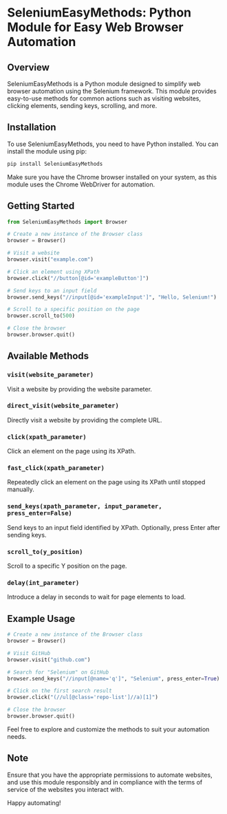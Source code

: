 # SeleniumEasyMethods: Python Module for Easy Web Browser Automation

## Overview

SeleniumEasyMethods is a Python module designed to simplify web browser automation using the Selenium framework. This module provides easy-to-use methods for common actions such as visiting websites, clicking elements, sending keys, scrolling, and more.

## Installation

To use SeleniumEasyMethods, you need to have Python installed. You can install the module using pip:

```bash
pip install SeleniumEasyMethods
```

Make sure you have the Chrome browser installed on your system, as this module uses the Chrome WebDriver for automation.

## Getting Started

```python
from SeleniumEasyMethods import Browser

# Create a new instance of the Browser class
browser = Browser()

# Visit a website
browser.visit("example.com")

# Click an element using XPath
browser.click("//button[@id='exampleButton']")

# Send keys to an input field
browser.send_keys("//input[@id='exampleInput']", "Hello, Selenium!")

# Scroll to a specific position on the page
browser.scroll_to(500)

# Close the browser
browser.browser.quit()
```

## Available Methods

### `visit(website_parameter)`

Visit a website by providing the website parameter.

### `direct_visit(website_parameter)`

Directly visit a website by providing the complete URL.

### `click(xpath_parameter)`

Click an element on the page using its XPath.

### `fast_click(xpath_parameter)`

Repeatedly click an element on the page using its XPath until stopped manually.

### `send_keys(xpath_parameter, input_parameter, press_enter=False)`

Send keys to an input field identified by XPath. Optionally, press Enter after sending keys.

### `scroll_to(y_position)`

Scroll to a specific Y position on the page.

### `delay(int_parameter)`

Introduce a delay in seconds to wait for page elements to load.

## Example Usage

```python
# Create a new instance of the Browser class
browser = Browser()

# Visit GitHub
browser.visit("github.com")

# Search for "Selenium" on GitHub
browser.send_keys("//input[@name='q']", "Selenium", press_enter=True)

# Click on the first search result
browser.click("(//ul[@class='repo-list']//a)[1]")

# Close the browser
browser.browser.quit()
```

Feel free to explore and customize the methods to suit your automation needs.

## Note

Ensure that you have the appropriate permissions to automate websites, and use this module responsibly and in compliance with the terms of service of the websites you interact with.

Happy automating!
